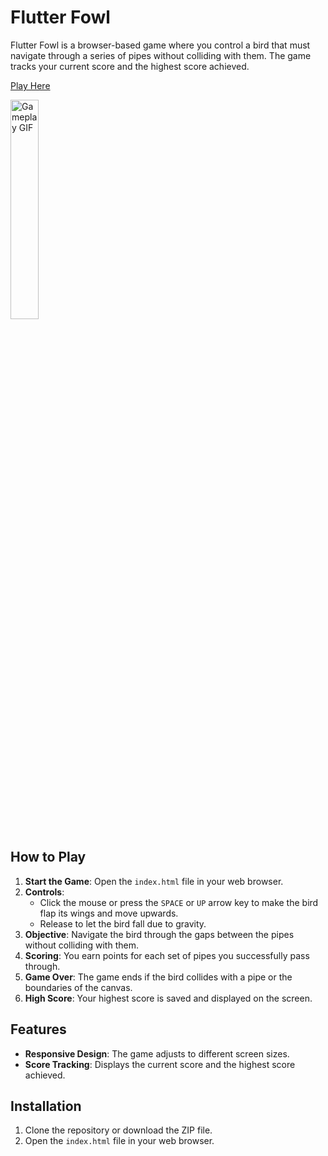 # Flutter Fowl

Flutter Fowl is a browser-based game where you control a bird that must navigate through a series of pipes without colliding with them. The game tracks your current score and the highest score achieved.

[Play Here](https://bishwaraj13.github.io/Flutter-Fowl/)

<img src="resources/gameplay.gif" height=30% alt="Gameplay GIF">

## How to Play

1. **Start the Game**: Open the `index.html` file in your web browser.
2. **Controls**:
   - Click the mouse or press the `SPACE` or `UP` arrow key to make the bird flap its wings and move upwards.
   - Release to let the bird fall due to gravity.
3. **Objective**: Navigate the bird through the gaps between the pipes without colliding with them.
4. **Scoring**: You earn points for each set of pipes you successfully pass through.
5. **Game Over**: The game ends if the bird collides with a pipe or the boundaries of the canvas.
6. **High Score**: Your highest score is saved and displayed on the screen.

## Features

- **Responsive Design**: The game adjusts to different screen sizes.
- **Score Tracking**: Displays the current score and the highest score achieved.

## Installation

1. Clone the repository or download the ZIP file.
2. Open the `index.html` file in your web browser.
